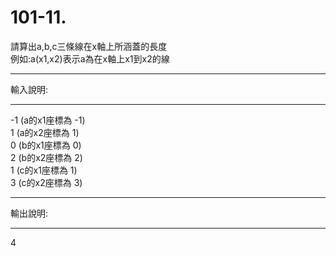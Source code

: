 # 101-11. 

請算出a,b,c三條線在x軸上所涵蓋的長度  
例如:a(x1,x2)表示a為在x軸上x1到x2的線  

------------------ 
輸入說明: 

------------------ 
-1 (a的x1座標為 -1)  
1 (a的x2座標為 1)  
0 (b的x1座標為 0)  
2 (b的x2座標為 2)  
1 (c的x1座標為 1)  
3 (c的x2座標為 3)  

---------------- 
輸出說明:  

---------------- 
4  
